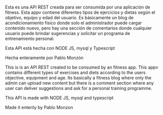 Esta es una API REST creada para ser consumida por una aplicación de fitness. Esta appv contiene diferentes tipos de ejercicios y dietas según el objetivo, equipo y edad del usuario.
Es básicamente un blog de acondicionamiento físico donde solo el administrador puede cargar contenido nuevo, pero hay una sección de comentarios donde cualquier usuario puede brindar sugerencias y solicitar un programa de entrenamiento personal.

Esta API está hecha con NODE JS, mysql y Typescript

Hecha enteramente por Pablo Monzòn






This is is an API REST created to be consumed by an fitness app. This appv contains  different types of exercises and diets according to the users objective, equipment and age. 
Its basically a fitness blog where only  the admin can upload new content but there is a comment section where any user can deliver suggestions and ask for a personal training programme.

This API is made with NODE JS, mysql and typescript

Made it enterily by Pablo Monzon 
